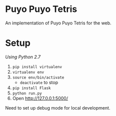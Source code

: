 # Puyo Puyo Tetris

An implementation of Puyo Puyo Tetris for the web.

# Setup

*Using Python 2.7*

1. `pip install virtualenv`
2. `virtualenv env`
3. `source env/bin/activate`
	* `deactivate` to stop
4. `pip install Flask`
5. `python run.py`
6. Open http://127.0.0.1:5000/

Need to set up debug mode for local development.
